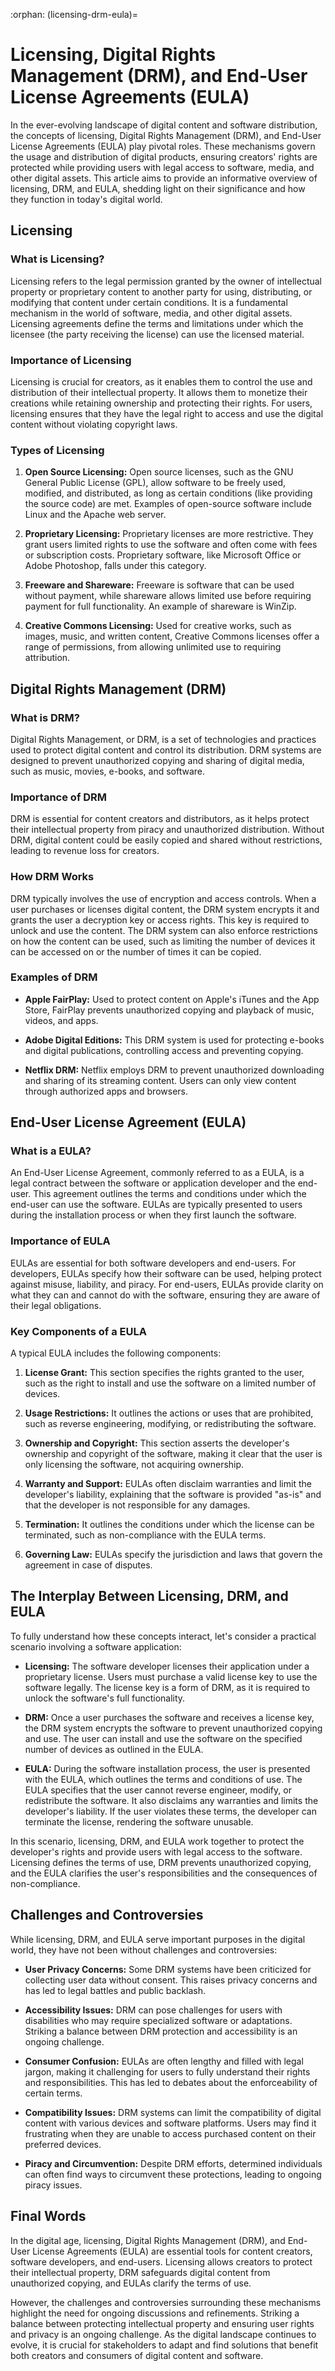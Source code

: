 :orphan:
(licensing-drm-eula)=

# Licensing, Digital Rights Management (DRM), and End-User License Agreements (EULA)

In the ever-evolving landscape of digital content and software distribution, the concepts of licensing, Digital Rights Management (DRM), and End-User License Agreements (EULA) play pivotal roles. These mechanisms govern the usage and distribution of digital products, ensuring creators' rights are protected while providing users with legal access to software, media, and other digital assets. This article aims to provide an informative overview of licensing, DRM, and EULA, shedding light on their significance and how they function in today's digital world.

## Licensing

### What is Licensing?

Licensing refers to the legal permission granted by the owner of intellectual property or proprietary content to another party for using, distributing, or modifying that content under certain conditions. It is a fundamental mechanism in the world of software, media, and other digital assets. Licensing agreements define the terms and limitations under which the licensee (the party receiving the license) can use the licensed material.

### Importance of Licensing

Licensing is crucial for creators, as it enables them to control the use and distribution of their intellectual property. It allows them to monetize their creations while retaining ownership and protecting their rights. For users, licensing ensures that they have the legal right to access and use the digital content without violating copyright laws.

### Types of Licensing

1. **Open Source Licensing:** Open source licenses, such as the GNU General Public License (GPL), allow software to be freely used, modified, and distributed, as long as certain conditions (like providing the source code) are met. Examples of open-source software include Linux and the Apache web server.

2. **Proprietary Licensing:** Proprietary licenses are more restrictive. They grant users limited rights to use the software and often come with fees or subscription costs. Proprietary software, like Microsoft Office or Adobe Photoshop, falls under this category.

3. **Freeware and Shareware:** Freeware is software that can be used without payment, while shareware allows limited use before requiring payment for full functionality. An example of shareware is WinZip.

4. **Creative Commons Licensing:** Used for creative works, such as images, music, and written content, Creative Commons licenses offer a range of permissions, from allowing unlimited use to requiring attribution.

## Digital Rights Management (DRM)

### What is DRM?

Digital Rights Management, or DRM, is a set of technologies and practices used to protect digital content and control its distribution. DRM systems are designed to prevent unauthorized copying and sharing of digital media, such as music, movies, e-books, and software.

### Importance of DRM

DRM is essential for content creators and distributors, as it helps protect their intellectual property from piracy and unauthorized distribution. Without DRM, digital content could be easily copied and shared without restrictions, leading to revenue loss for creators.

### How DRM Works

DRM typically involves the use of encryption and access controls. When a user purchases or licenses digital content, the DRM system encrypts it and grants the user a decryption key or access rights. This key is required to unlock and use the content. The DRM system can also enforce restrictions on how the content can be used, such as limiting the number of devices it can be accessed on or the number of times it can be copied.

### Examples of DRM

- **Apple FairPlay:** Used to protect content on Apple's iTunes and the App Store, FairPlay prevents unauthorized copying and playback of music, videos, and apps.

- **Adobe Digital Editions:** This DRM system is used for protecting e-books and digital publications, controlling access and preventing copying.

- **Netflix DRM:** Netflix employs DRM to prevent unauthorized downloading and sharing of its streaming content. Users can only view content through authorized apps and browsers.

## End-User License Agreement (EULA)

### What is a EULA?

An End-User License Agreement, commonly referred to as a EULA, is a legal contract between the software or application developer and the end-user. This agreement outlines the terms and conditions under which the end-user can use the software. EULAs are typically presented to users during the installation process or when they first launch the software.

### Importance of EULA

EULAs are essential for both software developers and end-users. For developers, EULAs specify how their software can be used, helping protect against misuse, liability, and piracy. For end-users, EULAs provide clarity on what they can and cannot do with the software, ensuring they are aware of their legal obligations.

### Key Components of a EULA

A typical EULA includes the following components:

1. **License Grant:** This section specifies the rights granted to the user, such as the right to install and use the software on a limited number of devices.

2. **Usage Restrictions:** It outlines the actions or uses that are prohibited, such as reverse engineering, modifying, or redistributing the software.

3. **Ownership and Copyright:** This section asserts the developer's ownership and copyright of the software, making it clear that the user is only licensing the software, not acquiring ownership.

4. **Warranty and Support:** EULAs often disclaim warranties and limit the developer's liability, explaining that the software is provided "as-is" and that the developer is not responsible for any damages.

5. **Termination:** It outlines the conditions under which the license can be terminated, such as non-compliance with the EULA terms.

6. **Governing Law:** EULAs specify the jurisdiction and laws that govern the agreement in case of disputes.

## The Interplay Between Licensing, DRM, and EULA

To fully understand how these concepts interact, let's consider a practical scenario involving a software application:

- **Licensing:** The software developer licenses their application under a proprietary license. Users must purchase a valid license key to use the software legally. The license key is a form of DRM, as it is required to unlock the software's full functionality.

- **DRM:** Once a user purchases the software and receives a license key, the DRM system encrypts the software to prevent unauthorized copying and use. The user can install and use the software on the specified number of devices as outlined in the EULA.

- **EULA:** During the software installation process, the user is presented with the EULA, which outlines the terms and conditions of use. The EULA specifies that the user cannot reverse engineer, modify, or redistribute the software. It also disclaims any warranties and limits the developer's liability. If the user violates these terms, the developer can terminate the license, rendering the software unusable.

In this scenario, licensing, DRM, and EULA work together to protect the developer's rights and provide users with legal access to the software. Licensing defines the terms of use, DRM prevents unauthorized copying, and the EULA clarifies the user's responsibilities and the consequences of non-compliance.

## Challenges and Controversies

While licensing, DRM, and EULA serve important purposes in the digital world, they have not been without challenges and controversies:

- **User Privacy Concerns:** Some DRM systems have been criticized for collecting user data without consent. This raises privacy concerns and has led to legal battles and public backlash.

- **Accessibility Issues:** DRM can pose challenges for users with disabilities who may require specialized software or adaptations. Striking a balance between DRM protection and accessibility is an ongoing challenge.

- **Consumer Confusion:** EULAs are often lengthy and filled with legal jargon, making it challenging for users to fully understand their rights and responsibilities. This has led to debates about the enforceability of certain terms.

- **Compatibility Issues:** DRM systems can limit the compatibility of digital content with various devices and software platforms. Users may find it frustrating when they are unable to access purchased content on their preferred devices.

- **Piracy and Circumvention:** Despite DRM efforts, determined individuals can often find ways to circumvent these protections, leading to ongoing piracy issues.

## Final Words

In the digital age, licensing, Digital Rights Management (DRM), and End-User License Agreements (EULA) are essential tools for content creators, software developers, and end-users. Licensing allows creators to protect their intellectual property, DRM safeguards digital content from unauthorized copying, and EULAs clarify the terms of use.

However, the challenges and controversies surrounding these mechanisms highlight the need for ongoing discussions and refinements. Striking a balance between protecting intellectual property and ensuring user rights and privacy is an ongoing challenge. As the digital landscape continues to evolve, it is crucial for stakeholders to adapt and find solutions that benefit both creators and consumers of digital content and software.
